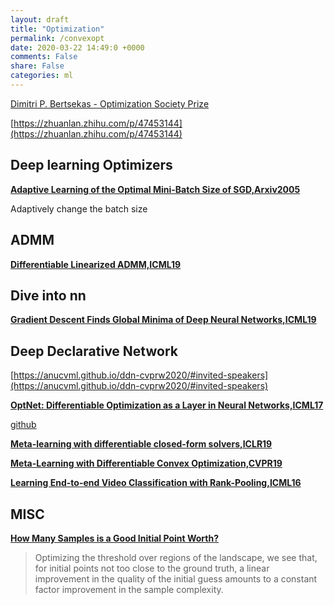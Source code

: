 ```yaml
---
layout: draft
title: "Optimization"
permalink: /convexopt
date: 2020-03-22 14:49:0 +0000
comments: False
share: False
categories: ml
---
```



[Dimitri P. Bertsekas - Optimization Society Prize](https://www.youtube.com/watch?v=T-fSmSqzcqE)

[https://zhuanlan.zhihu.com/p/47453144](https://zhuanlan.zhihu.com/p/47453144)


## Deep learning Optimizers

**[Adaptive Learning of the Optimal Mini-Batch Size of SGD,Arxiv2005](https://arxiv.org/pdf/2005.01097.pdf)**

Adaptively change the batch size


## ADMM

**[Differentiable Linearized ADMM,ICML19](https://arxiv.org/abs/1905.06179)**

## Dive into nn

**[Gradient Descent Finds Global Minima of Deep Neural Networks,ICML19](https://arxiv.org/pdf/1811.03804.pdf)**

## Deep Declarative Network

[https://anucvml.github.io/ddn-cvprw2020/#invited-speakers](https://anucvml.github.io/ddn-cvprw2020/#invited-speakers)

**[OptNet: Differentiable Optimization as a Layer in Neural Networks,ICML17](https://arxiv.org/pdf/1703.00443.pdf)**

[github](https://github.com/locuslab/optnet)



**[Meta-learning with differentiable closed-form solvers,ICLR19](https://openreview.net/forum?id=HyxnZh0ct7)**

**[Meta-Learning with Differentiable Convex Optimization,CVPR19](http://openaccess.thecvf.com/content_CVPR_2019/papers/Lee_Meta-Learning_With_Differentiable_Convex_Optimization_CVPR_2019_paper.pdf)**

**[Learning End-to-end Video Classification with Rank-Pooling,ICML16](http://proceedings.mlr.press/v48/fernando16.pdf)**

## MISC

**[How Many Samples is a Good Initial Point Worth?](https://arxiv.org/pdf/2006.06915.pdf)**

> Optimizing the threshold over regions of the landscape, we
see that, for initial points not too close to the ground truth, a linear improvement
in the quality of the initial guess amounts to a constant factor improvement in the
sample complexity.


